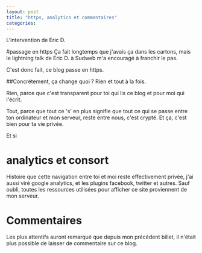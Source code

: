 ```yaml
---
layout: post
title: "https, analytics et commentaires"
categories: 
---
```

L'intervention de Eric D. 

#passage en https
Ça fait longtemps que j'avais ça dans les cartons, mais le lightning talk de Eric D. à Sudweb m'a encouragé à franchir le pas.

C'est donc fait, ce blog passe en https.

##Concrétement, ça change quoi ?
Rien et tout à la fois.

Rien, parce que c'est transparent pour toi qui lis ce blog et pour moi qui l'écrit.

Tout, parce que tout ce 's' en plus signifie que tout ce qui se passe entre ton ordinateur et mon serveur, reste entre nous, c'est crypté. Et ça, c'est bien pour ta vie privée.

Et si

# analytics et consort
Histoire que cette navigation entre toi et moi reste effectivement privée, j'ai aussi viré google analytics, et les plugins facebook, twitter et autres.
Sauf oubli, toutes les ressources utilisées pour afficher ce site proviennent de mon serveur.



# Commentaires
Les plus attentifs auront remarqué que depuis mon précédent billet, il n'était plus possible de laisser de commentaire sur ce blog.


